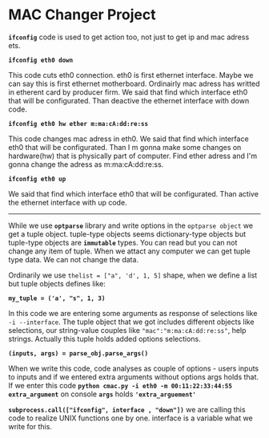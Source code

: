 # MAC Changer Project

**```ifconfig```** code is used to get action too, not just to get ip and mac adress ets.

**```ifconfig eth0 down```**

This code cuts eth0 connection.
eth0 is first ethernet interface. Maybe we can say this is first ethernet motherboard. 
Ordinairly mac adress has writted in etherent card by producer firm. 
We said that find which interface eth0 that will be configurated. Than deactive the ethernet interface with down code.

**```ifconfig eth0 hw ether m:ma:cA:dd:re:ss```**

This code changes mac adress in eth0. 
We said that find which interface eth0 that will be configurated. Than I m gonna make some changes on hardware(hw) that is physically part of computer. Find ether adress and I'm gonna change the adress as m:ma:cA:dd:re:ss.

**```ifconfig eth0 up```**

We said that find which interface eth0 that will be configurated. Than active the ethernet interface with up code.

---

While we use **```optparse```** library and write options in the ```optparse object``` we get a tuple object.
tuple-type objects seems dictionary-type objects but tuple-type objects are **```immutable```** types. You can read but you can not change any item of tuple. 
When we attact any computer we can get tuple type data. We can not change the data.

Ordinarily we use ```thelist = ["a", 'd', 1, 5]``` shape, when we define a list but
tuple objects defines like:

**```my_tuple = ('a', "s", 1, 3)```**

In this code we are entering some arguments as response of selections like ```-i --interface```. The tuple object that we got includes different objects like selections, our string-value couples like ```"mac":"m:ma:cA:dd:re:ss"```, help strings. 
Actually this tuple holds added options selections.

**```(inputs, args) = parse_obj.parse_args()```**

When we write this code, code analyses as couple of options - users inputs to inputs and if we entered extra arguments without options args holds that. If we enter this code
**```python cmac.py -i eth0 -m 00:11:22:33:44:55 extra_argument```** on console **```args```** holds **```'extra_arguement'```**

**```subprocess.call(["ifconfig", interface , "down"])```**
we are calling this code to realize UNIX functions one by one. interface is a variable what we write for this.
